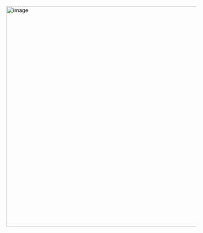 <img width="1042" height="584" alt="image" src="https://github.com/user-attachments/assets/c82f448a-10a0-43c7-80cf-6263b31eeca1" />
